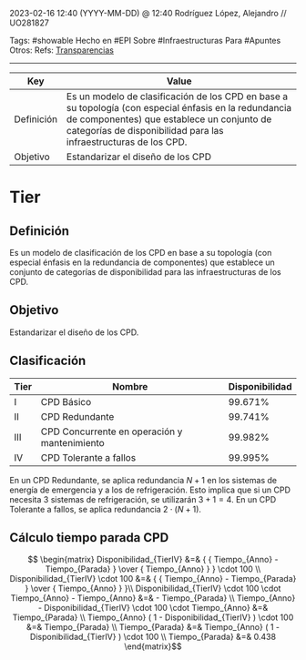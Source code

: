 2023-02-16 12:40 (YYYY-MM-DD) @ 12:40
Rodríguez López, Alejandro // UO281827

Tags:
	#showable
	Hecho en #EPI
	Sobre #Infraestructuras 
	Para #Apuntes
	Otros:
	Refs:
		[Transparencias](https://www.campusvirtual.uniovi.es/pluginfile.php/133670/mod_resource/content/11/Tema-02-CPD.pdf#page=52) 
<hr>

| Key | Value |
| --- | --- |
| Definición | Es un modelo de clasificación de los CPD en base a su topología (con especial énfasis en la redundancia de componentes) que establece un conjunto de categorías de disponibilidad para las infraestructuras de los CPD. |
| Objetivo | Estandarizar el diseño de los CPD |

# Tier
## Definición
Es un modelo de clasificación de los CPD en base a su topología (con especial énfasis en la redundancia de componentes) que establece un conjunto de categorías de disponibilidad para las infraestructuras de los CPD.

## Objetivo
Estandarizar el diseño de los CPD.

## Clasificación
| Tier | Nombre | Disponibilidad |
| --- | --- | --- |
| I | CPD Básico | 99.671% |
| II | CPD Redundante | 99.741% |
| III | CPD Concurrente en operación y mantenimiento | 99.982% |
| IV | CPD Tolerante a fallos | 99.995% |

En un CPD Redundante, se aplica redundancia $N+1$ en los sistemas de energía de emergencia y a los de refrigeración. Esto implica que si un CPD necesita $3$ sistemas de refrigeración, se utilizarán $3+1=4$.
En un CPD Tolerante a fallos, se aplica redundancia $2 \cdot (N+1)$.

## Cálculo tiempo parada CPD
$$
\begin{matrix}
Disponibilidad_{TierIV} &=& { { Tiempo_{Anno} - Tiempo_{Parada} } \over { Tiempo_{Anno} } } \cdot 100 \\
Disponibilidad_{TierIV} \cdot 100 &=& { { Tiempo_{Anno} - Tiempo_{Parada} } \over { Tiempo_{Anno} } }\\
Disponibilidad_{TierIV} \cdot 100 \cdot Tiempo_{Anno} - Tiempo_{Anno} &=&   - Tiempo_{Parada}  \\
Tiempo_{Anno} - Disponibilidad_{TierIV} \cdot 100 \cdot Tiempo_{Anno} &=& Tiempo_{Parada} \\
Tiempo_{Anno} ( 1 - Disponibilidad_{TierIV} ) \cdot 100 &=& Tiempo_{Parada} \\
Tiempo_{Parada} &=& Tiempo_{Anno} ( 1 - Disponibilidad_{TierIV} ) \cdot 100 \\
Tiempo_{Parada} &=& 0.438
\end{matrix}$$
